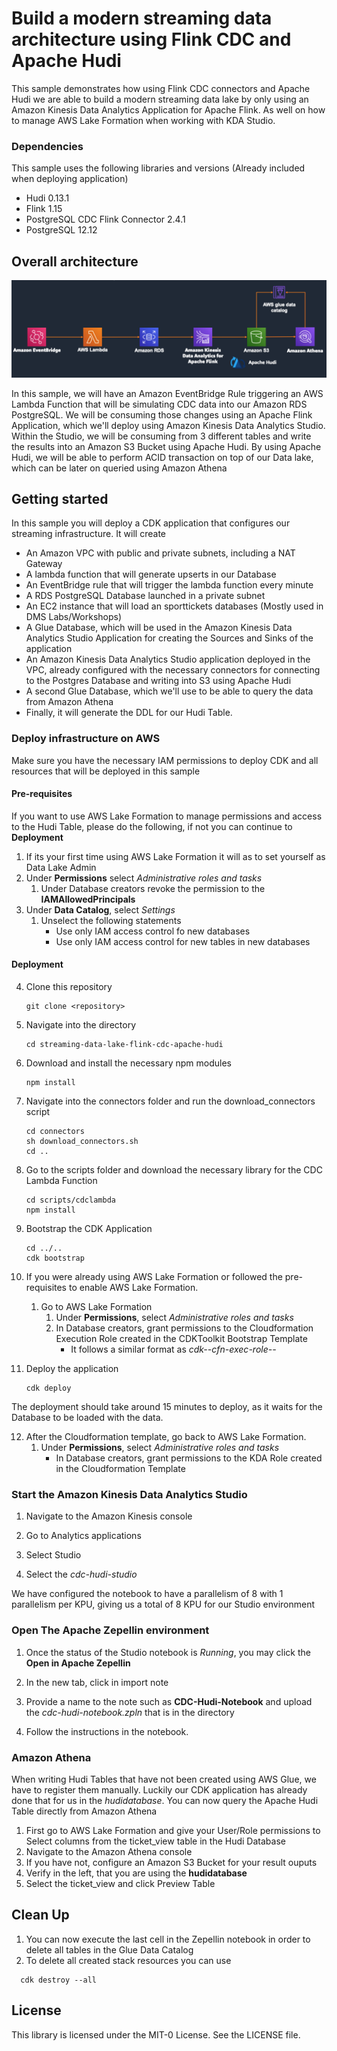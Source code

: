 # Build a modern streaming data architecture using Flink CDC and Apache Hudi

This sample demonstrates how using Flink CDC connectors and Apache Hudi we are able to build a modern streaming data lake by only using an Amazon Kinesis Data Analytics Application for Apache Flink. As well on how to manage AWS Lake Formation when working with KDA Studio.

### Dependencies
This sample uses the following libraries and versions (Already included when deploying application)
- Hudi 0.13.1
- Flink 1.15
- PostgreSQL CDC Flink Connector 2.4.1
- PostgreSQL 12.12

## Overall architecture

![Architecture](/img/architecture.png)

In this sample, we will have an Amazon EventBridge Rule triggering an AWS Lambda Function that will be simulating CDC data into our Amazon RDS PostgreSQL. We will be consuming those changes using an Apache Flink Application, which we'll deploy using Amazon Kinesis Data Analytics Studio. Within the Studio, we will be consuming from 3 different tables and write the results into an Amazon S3 Bucket using Apache Hudi. By using Apache Hudi, we will be able to perform ACID transaction on top of our Data lake, which can be later on queried using Amazon Athena

## Getting started

In this sample you will deploy a CDK application that configures our streaming infrastructure. It will create
- An Amazon VPC with public and private subnets, including a NAT Gateway
- A lambda function that will generate upserts in our Database
- An EventBridge rule that will trigger the lambda function every minute
- A RDS PostgreSQL Database launched in a private subnet
- An EC2 instance that will load an sporttickets databases (Mostly used in DMS Labs/Workshops)
- A Glue Database, which will be used in the Amazon Kinesis Data Analytics Studio Application for creating the Sources and Sinks of the application
- An Amazon Kinesis Data Analytics Studio application deployed in the VPC, already configured with the necessary connectors for connecting to the Postgres Database and writing into S3 using Apache Hudi
- A second Glue Database, which we'll use to be able to query the data from Amazon Athena
- Finally, it will generate the DDL for our Hudi Table.

### Deploy infrastructure on AWS

Make sure you have the necessary IAM permissions to deploy CDK and all resources that will be deployed in this sample

#### Pre-requisites

If you want to use AWS Lake Formation to manage permissions and access to the Hudi Table, please do the following, if not you can continue to **Deployment**

1. If its your first time using AWS Lake Formation it will as to set yourself as Data Lake Admin
2. Under **Permissions** select *Administrative roles and tasks*
   1. Under Database creators revoke the permission to the **IAMAllowedPrincipals**
3. Under **Data Catalog**, select *Settings*
   1. Unselect the following statements
      - Use only IAM access control fo new databases
      - Use only IAM access control for new tables in new databases 

#### Deployment 

4. Clone this repository
    ```shell
   git clone <repository>
   ```
5. Navigate into the directory
    ```shell
    cd streaming-data-lake-flink-cdc-apache-hudi
    ```
6. Download and install the necessary npm modules
    ```shell
   npm install
    ```
7. Navigate into the connectors folder and run the download_connectors script
    ```shell
   cd connectors
   sh download_connectors.sh
   cd ..
   ```
8. Go to the scripts folder and download the necessary library for the CDC Lambda Function
    ```shell
   cd scripts/cdclambda
   npm install
    ```
9. Bootstrap the CDK Application
    ```shell
    cd ../..
    cdk bootstrap
    ```
10. If you were already using AWS Lake Formation or followed the pre-requisites to enable AWS Lake Formation.
    1. Go to AWS Lake Formation
       1. Under **Permissions**, select *Administrative roles and tasks*
       2. In Database creators, grant permissions to the Cloudformation Execution Role created in the CDKToolkit Bootstrap Template
          - It follows a similar format as *cdk-<hash>-cfn-exec-role-<account-number>-<region>*

11. Deploy the application
     ```shell
     cdk deploy
     ```
   
The deployment should take around 15 minutes to deploy, as it waits for the Database to be loaded with the data.

12. After the Cloudformation template, go back to AWS Lake Formation.
    1. Under **Permissions**, select *Administrative roles and tasks*
       - In Database creators, grant permissions to the KDA Role created in the Cloudformation Template

### Start the Amazon Kinesis Data Analytics Studio

1. Navigate to the Amazon Kinesis console 

2. Go to Analytics applications

3. Select Studio

4. Select the *cdc-hudi-studio*

We have configured the notebook to have a parallelism of 8 with 1 parallelism per KPU, giving us a total of 8 KPU for our Studio environment

### Open The Apache Zepellin environment

1. Once the status of the Studio notebook is *Running*, you may click the **Open in Apache Zepellin**

2. In the new tab, click in import note

3. Provide a name to the note such as **CDC-Hudi-Notebook** and upload the *cdc-hudi-notebook.zpln* that is in the directory

4. Follow the instructions in the notebook.

### Amazon Athena

When writing Hudi Tables that have not been created using AWS Glue, we have to register them manually. Luckily our CDK application has already done that for us in the *hudidatabase*. You can now query the Apache Hudi Table directly from Amazon Athena

1. First go to AWS Lake Formation and give your User/Role permissions to Select columns from the ticket_view table in the Hudi Database
2. Navigate to the Amazon Athena console
3. If you have not, configure an Amazon S3 Bucket for your result ouputs
4. Verify in the left, that you are using the **hudidatabase**
5. Select the ticket_view and click Preview Table

## Clean Up
1. You can now execute the last cell in the Zepellin notebook in order to delete all tables in the Glue Data Catalog
2. To delete all created stack resources you can use
```shell
  cdk destroy --all
```

## License

This library is licensed under the MIT-0 License. See the LICENSE file.
